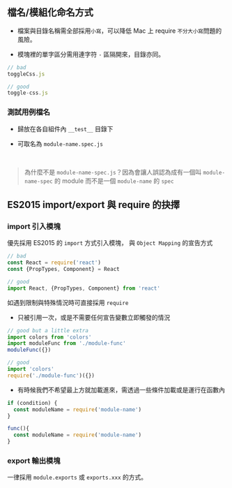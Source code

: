 ## 檔名/模組化命名方式

- 檔案與目錄名稱需全部採用`小寫`，可以降低 Mac 上 require `不分大小寫`問題的風險。

- 模塊裡的單字區分需用連字符 `-` 區隔開來，目錄亦同。

```js
// bad
toggleCss.js

// good
toggle-css.js
```

### 測試用例檔名
- 歸放在各自組件內 `__test__` 目錄下

- 可取名為 `module-name.spec.js`

  ​
> 為什麼不是 `module-name-spec.js`？因為會讓人誤認為成有一個叫 `module-name-spec` 的 module 而不是一個 `module-name` 的 `spec`


## ES2015 import/export 與 require 的抉擇
### import 引入模塊

優先採用 ES2015 的 `import` 方式引入模塊，
與 `Object Mapping` 的宣告方式

```javascript
// bad
const React = require('react')
const {PropTypes, Component} = React

// good
import React, {PropTypes, Component} from 'react'
```

如遇到限制與特殊情況時可直接採用 `require`

-  只被引用一次，或是不需要任何宣告變數立即觸發的情況

```javascript
// good but a little extra
import colors from 'colors'
import moduleFunc from './module-func'
moduleFunc({})

// good
import 'colors'
require('./module-func')({})
```

- 有時候我們不希望最上方就加載進來，需透過一些條件加載或是運行在函數內

```javascript
if (condition) {
  const moduleName = require('module-name')
}

func(){
  const moduleName = require('module-name')
}
```

### export 輸出模塊
一律採用 `module.exports` 或 `exports.xxx` 的方式。


